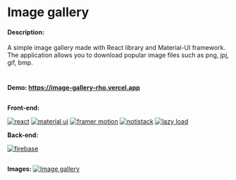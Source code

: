 # Image gallery 
#### Description:
A simple image gallery made with React library and Material-UI framework. The application allows you to download popular image files such as png, jpj, gif, bmp.
# 

**Demo: https://image-gallery-rho.vercel.app**

## 
**Front-end:**

[![react](https://www.oleinikov.dev/readme/react.svg "react")](https://www.oleinikov.dev/readme/react.svg "react")
[![material ui](https://www.oleinikov.dev/readme/material-ui.svg "material ui")](https://www.oleinikov.dev/readme/material-ui.svg "material ui")
[![framer motion](https://www.oleinikov.dev/readme/framer-motion.svg "framer motion")](https://www.oleinikov.dev/readme/framer-motion.svg "framer motion")
[![notistack](https://www.oleinikov.dev/readme/notistack.svg "notistack")](https://www.oleinikov.dev/readme/notistack.svg "notistack")
[![lazy load](https://www.oleinikov.dev/readme/lazy-loading.svg "framer motion")](https://www.oleinikov.dev/readme/lazy-loading.svg "lazy load")

**Back-end:**

[![firebase](https://www.oleinikov.dev/readme/firebase.svg "firebase")](https://www.oleinikov.dev/readme/firebase.svg "firebase")

## 
**Images:**
[![Image gallery](https://www.oleinikov.dev/static/2f8b74736fcd84fdc28f21e767d6971f/52c7d/image-gallery-featured.webp "Image gallery")](https://www.oleinikov.dev/static/2f8b74736fcd84fdc28f21e767d6971f/52c7d/image-gallery-featured.webp "Image gallery")
